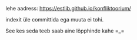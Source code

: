 lehe aadress: https://estlib.github.io/konfliktoorium/

indexit üle committida ega muuta ei tohi.

See kes seda teeb saab aine lõpphinde kahe =_=
